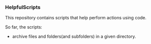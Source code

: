 ### HelpfulScripts

This repository contains scripts that help perform actions using code.

So far, the scripts:
* archive files and folders(and subfolders) in a given directory.
